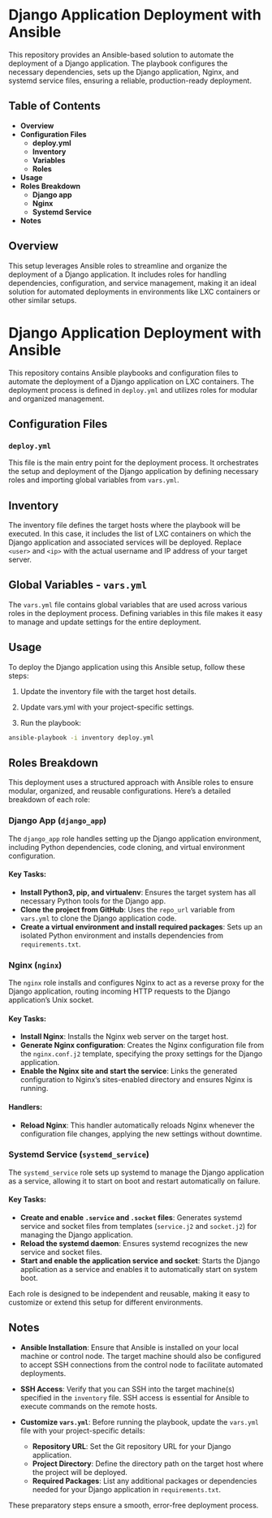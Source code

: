 # Django Application Deployment with Ansible

This repository provides an Ansible-based solution to automate the deployment of a Django application. The playbook configures the necessary dependencies, sets up the Django application, Nginx, and systemd service files, ensuring a reliable, production-ready deployment.

## Table of Contents

- **Overview**
- **Configuration Files**
    - **deploy.yml**
    - **Inventory**
    - **Variables**
    - **Roles**
- **Usage**
- **Roles Breakdown**
    - **Django app**
    - **Nginx**
    - **Systemd Service**
- **Notes**

## Overview

This setup leverages Ansible roles to streamline and organize the deployment of a Django application. It includes roles for handling dependencies, configuration, and service management, making it an ideal solution for automated deployments in environments like LXC containers or other similar setups.

# Django Application Deployment with Ansible

This repository contains Ansible playbooks and configuration files to automate the deployment of a Django application on LXC containers. The deployment process is defined in `deploy.yml` and utilizes roles for modular and organized management.

## Configuration Files

### `deploy.yml`
This file is the main entry point for the deployment process. It orchestrates the setup and deployment of the Django application by defining necessary roles and importing global variables from `vars.yml`.

## Inventory

The inventory file defines the target hosts where the playbook will be executed. In this case, it includes the list of LXC containers on which the Django application and associated services will be deployed. Replace `<user>` and `<ip>` with the actual username and IP address of your target server.

## Global Variables - `vars.yml`

The `vars.yml` file contains global variables that are used across various roles in the deployment process. Defining variables in this file makes it easy to manage and update settings for the entire deployment.

## Usage

To deploy the Django application using this Ansible setup, follow these steps:

1. Update the inventory file with the target host details.

2. Update vars.yml with your project-specific settings.

3. Run the playbook:
```bash
ansible-playbook -i inventory deploy.yml
```
## Roles Breakdown

This deployment uses a structured approach with Ansible roles to ensure modular, organized, and reusable configurations. Here’s a detailed breakdown of each role:

### Django App (`django_app`)
The `django_app` role handles setting up the Django application environment, including Python dependencies, code cloning, and virtual environment configuration.

#### Key Tasks:
- **Install Python3, pip, and virtualenv**: Ensures the target system has all necessary Python tools for the Django app.
- **Clone the project from GitHub**: Uses the `repo_url` variable from `vars.yml` to clone the Django application code.
- **Create a virtual environment and install required packages**: Sets up an isolated Python environment and installs dependencies from `requirements.txt`.

### Nginx (`nginx`)
The `nginx` role installs and configures Nginx to act as a reverse proxy for the Django application, routing incoming HTTP requests to the Django application’s Unix socket.

#### Key Tasks:
- **Install Nginx**: Installs the Nginx web server on the target host.
- **Generate Nginx configuration**: Creates the Nginx configuration file from the `nginx.conf.j2` template, specifying the proxy settings for the Django application.
- **Enable the Nginx site and start the service**: Links the generated configuration to Nginx’s sites-enabled directory and ensures Nginx is running.

#### Handlers:
- **Reload Nginx**: This handler automatically reloads Nginx whenever the configuration file changes, applying the new settings without downtime.

### Systemd Service (`systemd_service`)
The `systemd_service` role sets up systemd to manage the Django application as a service, allowing it to start on boot and restart automatically on failure.

#### Key Tasks:
- **Create and enable `.service` and `.socket` files**: Generates systemd service and socket files from templates (`service.j2` and `socket.j2`) for managing the Django application.
- **Reload the systemd daemon**: Ensures systemd recognizes the new service and socket files.
- **Start and enable the application service and socket**: Starts the Django application as a service and enables it to automatically start on system boot.

Each role is designed to be independent and reusable, making it easy to customize or extend this setup for different environments.
## Notes

- **Ansible Installation**: Ensure that Ansible is installed on your local machine or control node. The target machine should also be configured to accept SSH connections from the control node to facilitate automated deployments.

- **SSH Access**: Verify that you can SSH into the target machine(s) specified in the `inventory` file. SSH access is essential for Ansible to execute commands on the remote hosts.

- **Customize `vars.yml`**: Before running the playbook, update the `vars.yml` file with your project-specific details:
  - **Repository URL**: Set the Git repository URL for your Django application.
  - **Project Directory**: Define the directory path on the target host where the project will be deployed.
  - **Required Packages**: List any additional packages or dependencies needed for your Django application in `requirements.txt`.

These preparatory steps ensure a smooth, error-free deployment process.

